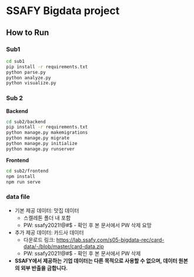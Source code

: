 # SSAFY Bigdata project

## How to Run

### Sub1

```sh
cd sub1
pip install -r requirements.txt
python parse.py
python analyze.py
python visualize.py
```

### Sub 2

**Backend**

```sh
cd sub2/backend
pip install -r requirements.txt
python manage.py makemigrations
python manage.py migrate
python manage.py initialize
python manage.py runserver
```

**Frontend**

```sh
cd sub2/frontend
npm install
npm run serve
```

### data file
  - 기본 제공 데이터: 맛집 데이터
    - 스켈레톤 폴더 내 포함
    - PW: ssafy2021!@#$ - 확인 후 본 문서에서 PW 삭제 요망
  - 추가 제공 데이터: 카드사 데이터
    - 다운로드 링크: https://lab.ssafy.com/s05-bigdata-rec/card-data/-/blob/master/card-data.zip
    - PW: ssafy2021!@#$ - 확인 후 본 문서에서 PW 삭제
  - **SSAFY에서 제공하는 기업 데이터는 다른 목적으로 사용할 수 없으며, 데이터 원본의 외부 반출을 금합니다.**

